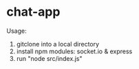 # chat-app

Usage:
1) gitclone into a local directory
2) install npm modules: socket.io & express
3) run "node src/index.js"
